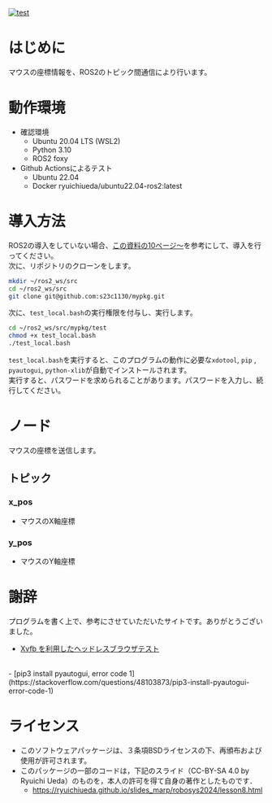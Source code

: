 <!---
  SPDX-FileCopyrightText: 2024 Toki Makabe <s23c1130sm@s.chibakoudai.jp>
  SPDX-License-Identifier:BSD-3-Clause
--->

[![test](https://github.com/s23c1130/mypkg/actions/workflows/test.yml/badge.svg)](https://github.com/s23c1130/mypkg/actions/workflows/test.yml)

# はじめに
マウスの座標情報を、ROS2のトピック間通信により行います。

# 動作環境
- 確認環境
    - Ubuntu 20.04 LTS (WSL2)
    - Python 3.10
    - ROS2 foxy
- Github Actionsによるテスト
    - Ubuntu 22.04
    - Docker ryuichiueda/ubuntu22.04-ros2:latest

# 導入方法
ROS2の導入をしていない場合、[この資料の10ページ～](https://ryuichiueda.github.io/slides_marp/robosys2024/lesson8.html)を参考にして、導入を行ってください。
<BR>
次に、リポジトリのクローンをします。
```bash
mkdir ~/ros2_ws/src
cd ~/ros2_ws/src
git clone git@github.com:s23c1130/mypkg.git
```
次に、```test_local.bash```の実行権限を付与し、実行します。
```bash
cd ~/ros2_ws/src/mypkg/test
chmod +x test_local.bash
./test_local.bash
```

```test_local.bash```を実行すると、このプログラムの動作に必要な```xdotool```,  ```pip``` , ```pyautogui```, ```python-xlib```が自動でインストールされます。<BR>
実行すると、パスワードを求められることがあります。パスワードを入力し、続行してください。

# ノード
マウスの座標を送信します。

## トピック
### x_pos
 - マウスのX軸座標
### y_pos
 - マウスのY軸座標

 # 謝辞
 プログラムを書く上で、参考にさせていただいたサイトです。ありがとうございました。<BR>
 - [Xvfb を利用したヘッドレスブラウザテスト](https://qiita.com/kt3k/items/cea3c6de3c2337004a84)
 <BR>
 - [pip3 install pyautogui, error code 1](https://stackoverflow.com/questions/48103873/pip3-install-pyautogui-error-code-1)

 # ライセンス
 - このソフトウェアパッケージは、３条項BSDライセンスの下、再頒布および使用が許可されます。
 - このパッケージの一部のコードは，下記のスライド（CC-BY-SA 4.0 by Ryuichi Ueda）のものを，本人の許可を得て自身の著作としたものです．
   - https://ryuichiueda.github.io/slides_marp/robosys2024/lesson8.html